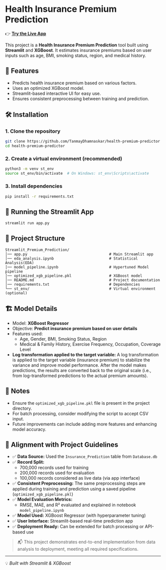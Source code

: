 # Health Insurance Premium Prediction

👉 **[Try the Live App](https://healthpremiumpredictor.streamlit.app/)**

This project is a **Health Insurance Premium Prediction** tool built using **Streamlit** and **XGBoost**. It estimates insurance premiums based on user inputs such as age, BMI, smoking status, region, and medical history.

## 📌 Features
- Predicts health insurance premium based on various factors.
- Uses an optimized XGBoost model.
- Streamlit-based interactive UI for easy use.
- Ensures consistent preprocessing between training and prediction.

## 🛠 Installation
### 1. Clone the repository
```sh
git clone https://github.com/TanmayDhamnaskar/health-premium-predictor
cd health-premium-predictor
```

### 2. Create a virtual environment (recommended)
```sh
python3 -m venv st_env
source st_env/bin/activate  # On Windows: st_env\Scripts\activate
```

### 3. Install dependencies
```sh
pip install -r requirements.txt
```

## 🚀 Running the Streamlit App
```sh
streamlit run app.py
```

## 📂 Project Structure
```
Streamlit_Premium_Prediction/
│── app.py                                     # Main Streamlit app
│── eda_analysis.ipynb                         # Statistical Analysis(EDA)
│── model_pipeline.ipynb                       # Hypertuned Model pipeline 
│── optimized_xgb_pipeline.pkl                 # XGBoost model
│── README.md                                  # Project documentation
│── requirements.txt                           # Dependencies
└── st_env/                                    # Virtual environment (optional)
```

## 🏗 Model Details
- Model: **XGBoost Regressor**
- Objective: **Predict insurance premium based on user details**
- Features used:
  - Age, Gender, BMI, Smoking Status, Region
  - Medical & Family History, Exercise Frequency, Occupation, Coverage Level
- **Log transformation applied to the target variable:** A log transformation is applied to the target variable (insurance premium) to stabilize the variance and improve model performance. After the model makes predictions, the results are converted back to the original scale (i.e., from log-transformed predictions to the actual premium amounts).

## 📑 Notes
- Ensure the `optimized_xgb_pipeline.pkl` file is present in the project directory.
- For batch processing, consider modifying the script to accept CSV input.
- Future improvements can include adding more features and enhancing model accuracy.

## 📘 Alignment with Project Guidelines

- ✅ **Data Source:** Used the `Insurance_Prediction` table from `Database.db`
- ✅ **Record Split:** 
  - 700,000 records used for training
  - 200,000 records used for evaluation
  - 100,000 records considered as live data (via app interface)
- ✅ **Consistent Preprocessing:** The same preprocessing steps are applied during training and prediction using a saved pipeline (`optimized_xgb_pipeline.pkl`)
- ✅ **Model Evaluation Metrics:**
  - RMSE, MAE, and R² evaluated and explained in notebook `model_pipeline.ipynb`
- ✅ **Model Used:** XGBoost Regressor (with hyperparameter tuning)
- ✅ **User Interface:** Streamlit-based real-time prediction app
- ✅ **Deployment Ready:** Can be extended for batch processing or API-based use

> 📬 This project demonstrates end-to-end implementation from data analysis to deployment, meeting all required specifications.



---
💡 *Built with Streamlit & XGBoost*


